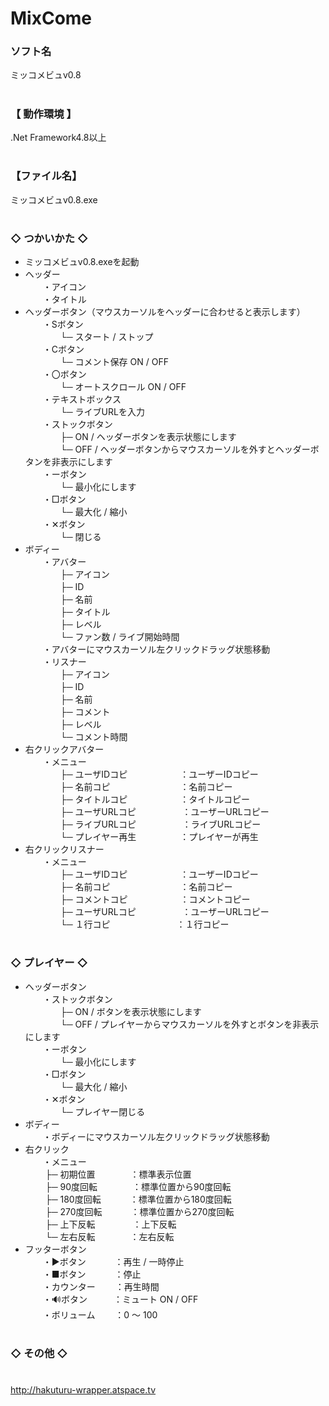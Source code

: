 # MixCome

### ソフト名
ミッコメビュv0.8

# 
### 【 動作環境 】
.Net Framework4.8以上

# 
### 【ファイル名】
ミッコメビュv0.8.exe

# 
### ◇ つかいかた ◇
- ミッコメビュv0.8.exeを起動
- ヘッダー  
　　・アイコン  
　　・タイトル  
- ヘッダーボタン（マウスカーソルをヘッダーに合わせると表示します）  
　　・Sボタン  
　　　　└─ スタート / ストップ  
　　・Cボタン  
　　　　└─ コメント保存 ON / OFF  
　　・〇ボタン  
　　　　└─ オートスクロール ON / OFF  
　　・テキストボックス  
　　　　└─ ライブURLを入力  
　　・ストックボタン  
　　　　├─ ON / ヘッダーボタンを表示状態にします  
　　　　└─ OFF / ヘッダーボタンからマウスカーソルを外すとヘッダーボタンを非表示にします  
　　・ーボタン  
　　　　└─ 最小化にします  
　　・□ボタン  
　　　　└─ 最大化 / 縮小  
　　・✕ボタン  
　　　　└─ 閉じる  
- ボディー  
　　・アバター  
　　　　├─ アイコン  
　　　　├─ ID  
　　　　├─ 名前  
　　　　├─ タイトル  
　　　　├─ レベル  
　　　　└─ ファン数 / ライブ開始時間  
　　・アバターにマウスカーソル左クリックドラッグ状態移動  
　　・リスナー  
　　　　├─ アイコン  
　　　　├─ ID  
　　　　├─ 名前  
　　　　├─ コメント  
　　　　├─ レベル  
　　　　└─ コメント時間  
- 右クリックアバター  
　　・メニュー  
　　　　├─ ユーザIDコピ　　　　　　：ユーザーIDコピー  
　　　　├─ 名前コピ　　　　　　　　：名前コピー  
　　　　├─ タイトルコピ　　　　　　：タイトルコピー  
　　　　├─ ユーザURLコピ　　 　　　：ユーザーURLコピー  
　　　　├─ ライブURLコピ　　 　　　：ライブURLコピー  
　　　　└─ プレイヤー再生　　　　　：プレイヤーが再生  
- 右クリックリスナー  
　　・メニュー  
　　　　├─ ユーザIDコピ　　　　　　：ユーザーIDコピー  
　　　　├─ 名前コピ　　　　　　　　：名前コピー  
　　　　├─ コメントコピ　　　　　　：コメントコピー  
　　　　├─ ユーザURLコピ　　 　　　：ユーザーURLコピー  
　　　　└─ １行コピ 　　　　 　　　：１行コピー  

# 
### ◇ プレイヤー ◇
- ヘッダーボタン  
　　・ストックボタン  
　　　　├─ ON / ボタンを表示状態にします  
　　　　└─ OFF / プレイヤーからマウスカーソルを外すとボタンを非表示にします  
　　・ーボタン  
　　　　└─ 最小化にします  
　　・□ボタン  
　　　　└─ 最大化 / 縮小  
　　・✕ボタン  
　　　　└─ プレイヤー閉じる  
- ボディー  
　　・ボディーにマウスカーソル左クリックドラッグ状態移動  
- 右クリック  
　　・メニュー  
　　   ├─ 初期位置　　　　：標準表示位置  
　　   ├─ 90度回転　　　　：標準位置から90度回転  
　　   ├─ 180度回転　　　 ：標準位置から180度回転  
　　   ├─ 270度回転　　 　：標準位置から270度回転  
　　   ├─ 上下反転　　 　　：上下反転  
　　   └─ 左右反転　　　　：左右反転  
- フッターボタン  
　　・▶ボタン　 　　：再生 / 一時停止  
　　・■ボタン　　　 ：停止  
　　・カウンター　　 ：再生時間  
　　・🔊ボタン　　　：ミュート ON / OFF  
　　・ボリューム　　 ：0 ～ 100  

# 
### ◇ その他 ◇

# 
http://hakuturu-wrapper.atspace.tv
